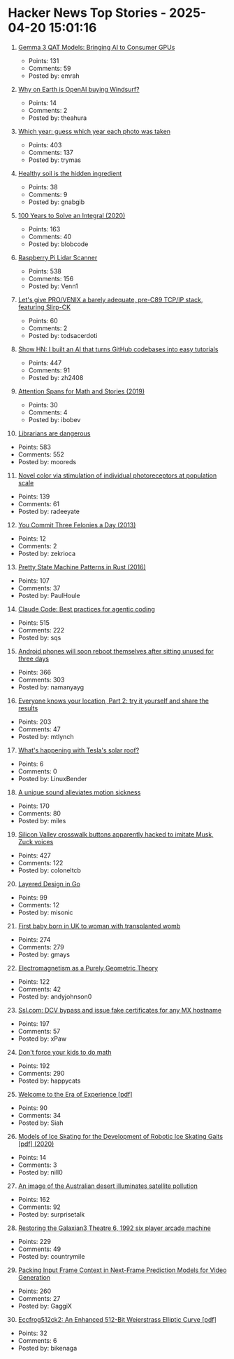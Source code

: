# Hacker News Top Stories - 2025-04-20 15:01:16

1. [Gemma 3 QAT Models: Bringing AI to Consumer GPUs](https://developers.googleblog.com/en/gemma-3-quantized-aware-trained-state-of-the-art-ai-to-consumer-gpus/)
   - Points: 131
   - Comments: 59
   - Posted by: emrah

2. [Why on Earth is OpenAI buying Windsurf?](https://theahura.substack.com/p/tech-things-openai-buys-windsurf)
   - Points: 14
   - Comments: 2
   - Posted by: theahura

3. [Which year: guess which year each photo was taken](https://whichyr.com/)
   - Points: 403
   - Comments: 137
   - Posted by: trymas

4. [Healthy soil is the hidden ingredient](https://www.nature.com/articles/d41586-025-01026-x)
   - Points: 38
   - Comments: 9
   - Posted by: gnabgib

5. [100 Years to Solve an Integral (2020)](https://liorsinai.github.io/mathematics/2020/08/27/secant-mercator.html)
   - Points: 163
   - Comments: 40
   - Posted by: blobcode

6. [Raspberry Pi Lidar Scanner](https://github.com/PiLiDAR/PiLiDAR)
   - Points: 538
   - Comments: 156
   - Posted by: Venn1

7. [Let's give PRO/VENIX a barely adequate, pre-C89 TCP/IP stack, featuring Slirp-CK](http://oldvcr.blogspot.com/2025/04/lets-give-provenix-barely-adequate-pre.html)
   - Points: 60
   - Comments: 2
   - Posted by: todsacerdoti

8. [Show HN: I built an AI that turns GitHub codebases into easy tutorials](https://github.com/The-Pocket/Tutorial-Codebase-Knowledge)
   - Points: 447
   - Comments: 91
   - Posted by: zh2408

9. [Attention Spans for Math and Stories (2019)](https://www.jeremykun.com/2019/03/26/attention-spans-for-math-and-stories/)
   - Points: 30
   - Comments: 4
   - Posted by: ibobev

10. [Librarians are dangerous](https://bradmontague.substack.com/p/librarians-are-dangerous)
   - Points: 583
   - Comments: 552
   - Posted by: mooreds

11. [Novel color via stimulation of individual photoreceptors at population scale](https://www.science.org/doi/10.1126/sciadv.adu1052)
   - Points: 139
   - Comments: 61
   - Posted by: radeeyate

12. [You Commit Three Felonies a Day (2013)](https://kottke.org/13/06/you-commit-three-felonies-a-day)
   - Points: 12
   - Comments: 2
   - Posted by: zekrioca

13. [Pretty State Machine Patterns in Rust (2016)](https://hoverbear.org/blog/rust-state-machine-pattern/)
   - Points: 107
   - Comments: 37
   - Posted by: PaulHoule

14. [Claude Code: Best practices for agentic coding](https://www.anthropic.com/engineering/claude-code-best-practices)
   - Points: 515
   - Comments: 222
   - Posted by: sqs

15. [Android phones will soon reboot themselves after sitting unused for three days](https://arstechnica.com/gadgets/2025/04/android-phones-will-soon-reboot-themselves-after-sitting-unused-for-3-days/)
   - Points: 366
   - Comments: 303
   - Posted by: namanyayg

16. [Everyone knows your location, Part 2: try it yourself and share the results](https://timsh.org/everyone-knows-your-location-part-2-try-it-yourself/)
   - Points: 203
   - Comments: 47
   - Posted by: mtlynch

17. [What's happening with Tesla's solar roof?](https://electrek.co/2025/04/19/whats-happening-with-tesla-solar-roof/)
   - Points: 6
   - Comments: 0
   - Posted by: LinuxBender

18. [A unique sound alleviates motion sickness](https://www.nagoya-u.ac.jp/researchinfo/result-en/2025/04/20250408-01.html)
   - Points: 170
   - Comments: 80
   - Posted by: miles

19. [Silicon Valley crosswalk buttons apparently hacked to imitate Musk, Zuck voices](https://www.paloaltoonline.com/technology/2025/04/12/silicon-valley-crosswalk-buttons-apparently-hacked-to-imitate-musk-zuckerberg-voices/)
   - Points: 427
   - Comments: 122
   - Posted by: coloneltcb

20. [Layered Design in Go](https://jerf.org/iri/post/2025/go_layered_design/)
   - Points: 99
   - Comments: 12
   - Posted by: misonic

21. [First baby born in UK to woman with transplanted womb](https://www.bbc.com/news/articles/c78jd517z87o)
   - Points: 274
   - Comments: 279
   - Posted by: gmays

22. [Electromagnetism as a Purely Geometric Theory](https://iopscience.iop.org/article/10.1088/1742-6596/2987/1/012001)
   - Points: 122
   - Comments: 42
   - Posted by: andyjohnson0

23. [Ssl.com: DCV bypass and issue fake certificates for any MX hostname](https://bugzilla.mozilla.org/show_bug.cgi?id=1961406)
   - Points: 197
   - Comments: 57
   - Posted by: xPaw

24. [Don't force your kids to do math](https://blog.avocados.ovh/posts/how-to-force-your-kids-to-do-math/)
   - Points: 192
   - Comments: 290
   - Posted by: happycats

25. [Welcome to the Era of Experience [pdf]](https://storage.googleapis.com/deepmind-media/Era-of-Experience%20/The%20Era%20of%20Experience%20Paper.pdf)
   - Points: 90
   - Comments: 34
   - Posted by: Siah

26. [Models of Ice Skating for the Development of Robotic Ice Skating Gaits [pdf] (2020)](https://www2.eecs.berkeley.edu/Pubs/TechRpts/2021/EECS-2021-162.pdf)
   - Points: 14
   - Comments: 3
   - Posted by: nill0

27. [An image of the Australian desert illuminates satellite pollution](https://www.thisiscolossal.com/2025/04/a-stunning-image-of-the-australian-desert-illuminates-the-growing-problem-of-satellite-pollution/)
   - Points: 162
   - Comments: 92
   - Posted by: surprisetalk

28. [Restoring the Galaxian3 Theatre 6, 1992 six player arcade machine](https://philwip.com/2025/04/14/galaxian-3-project-revival/)
   - Points: 229
   - Comments: 49
   - Posted by: countrymile

29. [Packing Input Frame Context in Next-Frame Prediction Models for Video Generation](https://lllyasviel.github.io/frame_pack_gitpage/)
   - Points: 260
   - Comments: 27
   - Posted by: GaggiX

30. [Eccfrog512ck2: An Enhanced 512-Bit Weierstrass Elliptic Curve [pdf]](https://arxiv.org/abs/2504.09584)
   - Points: 32
   - Comments: 6
   - Posted by: bikenaga

